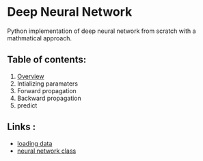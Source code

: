 # Deep Neural Network
Python implementation of deep neural network  from scratch with a mathmatical approach.

## Table of contents:
1. [Overview](##links)
2. Intializing paramaters
3. Forward propagation
4. Backward propagation
5. predict

## Links :
* [loading data](https://github.com/Shehab-Mahmoud/DeepNeuralNetwork/blob/main/load_data.py)
* [neural network class](https://github.com/Shehab-Mahmoud/DeepNeuralNetwork/blob/main/DNN.py)